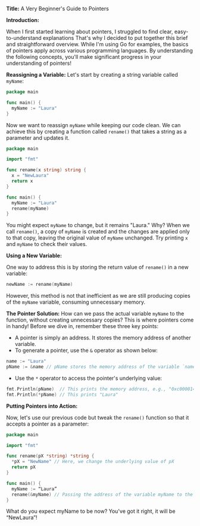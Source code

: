 **Title:** A Very Beginner's Guide to Pointers

**Introduction:**

When I first started learning about pointers, I struggled to find clear, easy-to-understand explanations That's why I decided to put together this brief and straightforward overview. 
While I'm using Go for examples, the basics of pointers apply across various programming languages. By understanding the following concepts, you'll make significant progress in your understanding of pointers!

**Reassigning a Variable:**
Let's start by creating a string variable called `myName`:

```go
package main

func main() {
  myName := "Laura"
}
```

Now we want to reassign `myName` while keeping our code clean. We can achieve this by creating a function called `rename()` that takes a string as a parameter and updates it. 

```go
package main

import "fmt"

func rename(x string) string {
  x = "NewLaura"
  return x
}

func main() {
  myName := "Laura"
  rename(myName)
}
```
You might expect `myName` to change, but it remains "Laura." Why? When we call `rename()`, a copy of `myName` is created and the changes are applied only to that copy, leaving the original value of `myName` unchanged. Try printing `x` and `myName` to check their values.

**Using a New Variable:**

One way to address this is by storing the return value of `rename()` in a new variable:

```go
newName := rename(myName)
```
However, this method is not that inefficient as we are still producing copies of the `myName` variable, consuming unnecessary memory.

**The Pointer Solution:**
How can we pass the actual variable `myName` to the function, without creating unnecessary copies? This is where pointers come in handy! Before we dive in, remember these three key points:
- A pointer is simply an address. It stores the memory address of another variable. 
- To generate a pointer, use the `&` operator as shown below:

```go
name := "Laura"
pName := &name // pName stores the memory address of the variable `name`
```
- Use the `*` operator to access the pointer's underlying value:
```go
fmt.Println(pName)  // This prints the memory address, e.g., "0xc000014070"
fmt.Println(*pName) // This prints "Laura"
```

**Putting Pointers into Action:**

Now, let's use our previous code but tweak the `rename()` function so that it accepts a pointer as a parameter:

```go
package main

import "fmt"

func rename(pX *string) *string {
  *pX = "NewName" // Here, we change the underlying value of pX
  return pX
}

func main() {
  myName := “Laura”
  rename(&myName) // Passing the address of the variable myName to the rename() function
}
```

What do you expect myName to be now? You've got it right, it will be “NewLaura”!
